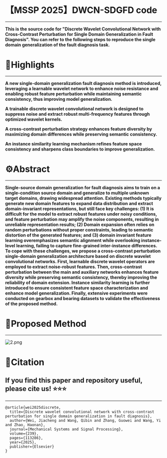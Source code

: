 # 【MSSP 2025】DWCN-SDGFD code

---

**This is the source code for "Discrete Wavelet Convolutional Network with Cross-Contrast Perturbation for Single Domain Generalization in Fault Diagnosis". You can refer to the following steps to reproduce the single domain generalization of the fault diagnosis task.**

# :triangular_flag_on_post:Highlights

----

**A new single-domain generalization fault diagnosis method is introduced, leveraging a learnable wavelet network to enhance noise resistance and enabling robust feature perturbation while maintaining semantic consistency, thus improving model generalization.**

**A trainable discrete wavelet convolutional network is designed to suppress noise and extract robust multi-frequency features through optimized wavelet kernels.** 

**A cross-contrast perturbation strategy enhances feature diversity by maximizing domain differences while preserving semantic consistency.**

**An instance similarity learning mechanism refines feature space consistency and sharpens class boundaries to improve generalization.**

# ⚙️Abstract

----

**Single-source domain generalization for fault diagnosis aims to train on a single-condition source domain and generalize to multiple unknown target domains, drawing widespread attention. Existing methods typically generate new domain features to expand data distribution and extract domain-invariant representations, but still face key challenges: (1) It is difficult for the model to extract robust features under noisy conditions, and feature perturbation may amplify the noise components, resulting in unreliable representation results; (2) Domain expansion often relies on random perturbations without proper constraints, leading to semantic distortion of the generated features; and (3) domain invariant feature learning overemphasizes semantic alignment while overlooking instance-level learning, failing to capture fine-grained inter-instance differences. To cope with these challenges, we propose a cross-contrast perturbation single-domain generalization architecture based on discrete wavelet convolutional networks. First, learnable discrete wavelet operators are employed to extract noise-robust features. Then, cross-contrast perturbation between the main and auxiliary networks enhances feature diversity while preserving semantic consistency, thereby improving the reliability of domain extension. Instance similarity learning is further introduced to ensure consistent feature space characterization and enhance model generalization. Finally, extensive experiments were conducted on gearbox and bearing datasets to validate the effectiveness of the proposed method.**

# :blue_book:Proposed Method

---

![2.png](https://youke1.picui.cn/s1/2025/09/19/68cd5dc7c61d3.png)

# 📄Citation

## If you find this paper and repository useful, please cite us! ⭐⭐⭐

----

```
@article{wei2025discrete,
  title={Discrete wavelet convolutional network with cross-contrast perturbation for single domain generalization in fault diagnosis},
  author={Wei, Jiacheng and Wang, Qibin and Zhang, Guowei and Wang, Yi and Zhao, Haonan},
  journal={Mechanical Systems and Signal Processing},
  volume={239},
  pages={113286},
  year={2025},
  publisher={Elsevier}
}
```



